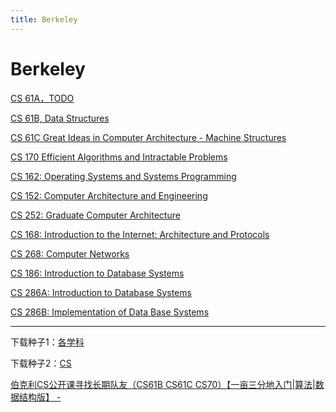 ```yaml
---
title: Berkeley
---
```


# Berkeley

[CS 61A，TODO](Berkeley/CS%2061A，TODO.md)

[CS 61B, Data Structures](Berkeley/CS%2061B,%20Data%20Structures.md)

[CS 61C Great Ideas in Computer Architecture - Machine Structures](Berkeley/CS%2061C%20Great%20Ideas%20in%20Computer%20Architecture%20-%20Machine%20Structures.md)

[CS 170 Efficient Algorithms and Intractable Problems](Berkeley/CS%20170%20Efficient%20Algorithms%20and%20Intractable%20Proble.md)

[CS 162: Operating Systems and Systems Programming](Berkeley/CS%20162%20Operating%20Systems%20and%20Systems%20Programming.md)

[CS 152: Computer Architecture and Engineering](Berkeley/CS%20152%20Computer%20Architecture%20and%20Engineering.md)

[CS 252: Graduate Computer Architecture](Berkeley/CS%20252%20Graduate%20Computer%20Architecture.md)

[CS 168: Introduction to the Internet: Architecture and Protocols](Berkeley/CS%20168%20Introduction%20to%20the%20Internet%20Architecture%20a.md)

[CS 268: Computer Networks](Berkeley/CS%20268%20Computer%20Networks.md)

[CS 186: Introduction to Database Systems](Berkeley/CS%20186%20Introduction%20to%20Database%20Systems.md)

[CS 286A: Introduction to Database Systems](Berkeley/CS%20286A%20Introduction%20to%20Database%20Systems.md)

[CS 286B: Implementation of Data Base Systems](Berkeley/CS%20286B%20Implementation%20of%20Data%20Base%20Systems.md)

---

下载种子1：[各学科](magnet:?xt=urn:btih:51275c32cdbe9c53317847ae20fa59b0ad16d552&dn=YT%20Channel%20-%20UCBerkeley&tr=udp%3A%2F%2Ftracker.openbittorrent.com%3A80&tr=udp%3A%2F%2Fopentor.org%3A2710&tr=udp%3A%2F%2Ftracker.ccc.de%3A80&tr=udp%3A%2F%2Ftracker.blackunicorn.xyz%3A6969&tr=udp%3A%2F%2Ftracker.coppersurfer.tk%3A6969&tr=udp%3A%2F%2Ftracker.leechers-paradise.org%3A6969)

下载种子2：[CS](magnet:?xt=urn:btih:5e84be34f69b1a313f6dcb51667edf238d5d4412&dn=UCBerkeleyCourses&tr=udp%3A%2F%2Ftracker.opentrackr.org%3A1337&tr=udp%3A%2F%2Ftracker.coppersurfer.tk%3A6969&tr=udp%3A%2F%2Ftracker.leechers-paradise.org%3A6969&tr=udp%3A%2F%2Fzer0day.ch%3A1337&tr=udp%3A%2F%2Fexplodie.org%3A6969)

[伯克利CS公开课寻找长期队友（CS61B CS61C CS70）【一亩三分地入门|算法|数据结构版】 -](https://www.1point3acres.com/bbs/forum.php?mod=viewthread&tid=354525)